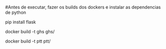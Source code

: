 #Antes de executar, fazer os builds dos dockers e instalar as dependencias de python

pip install flask

docker build -t ghs ghs/

docker build -t ptt ptt/
